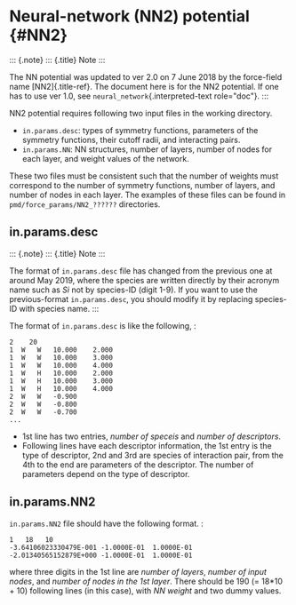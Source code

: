 Neural-network (NN2) potential {#NN2}
==============================

::: {.note}
::: {.title}
Note
:::

The NN potential was updated to ver 2.0 on 7 June 2018 by the
force-field name [NN2]{.title-ref}. The document here is for the NN2
potential. If one has to use ver 1.0, see
`neural_network`{.interpreted-text role="doc"}.
:::

NN2 potential requires following two input files in the working
directory.

-   `in.params.desc`: types of symmetry functions, parameters of the
    symmetry functions, their cutoff radii, and interacting pairs.
-   `in.params.NN`: NN structures, number of layers, number of nodes for
    each layer, and weight values of the network.

These two files must be consistent such that the number of weights must
correspond to the number of symmetry functions, number of layers, and
number of nodes in each layer. The examples of these files can be found
in `pmd/force_params/NN2_??????` directories.

in.params.desc
--------------

::: {.note}
::: {.title}
Note
:::

The format of `in.params.desc` file has changed from the previous one at
around May 2019, where the species are written directly by their acronym
name such as *Si* not by species-ID (digit 1-9). If you want to use the
previous-format `in.params.desc`, you should modify it by replacing
species-ID with species name.
:::

The format of `in.params.desc` is like the following, :

    2    20
    1  W   W   10.000    2.000
    1  W   W   10.000    3.000
    1  W   W   10.000    4.000
    1  W   H   10.000    2.000
    1  W   H   10.000    3.000
    1  W   H   10.000    4.000
    2  W   W   -0.900
    2  W   W   -0.800
    2  W   W   -0.700
    ...

-   1st line has two entries, *number of speceis* and *number of
    descriptors*.
-   Following lines have each descriptor information, the 1st entry is
    the type of descriptor, 2nd and 3rd are species of interaction pair,
    from the 4th to the end are parameters of the descriptor. The number
    of parameters depend on the type of descriptor.

in.params.NN2
-------------

`in.params.NN2` file should have the following format. :

    1   18   10
    -3.64106023330479E-001 -1.0000E-01  1.0000E-01
    -2.01340565152879E+000 -1.0000E-01  1.0000E-01

where three digits in the 1st line are *number of layers*, *number of
input nodes*, and *number of nodes in the 1st layer*. There should be
190 (= 18\*10 + 10) following lines (in this case), with *NN weight* and
two dummy values.
